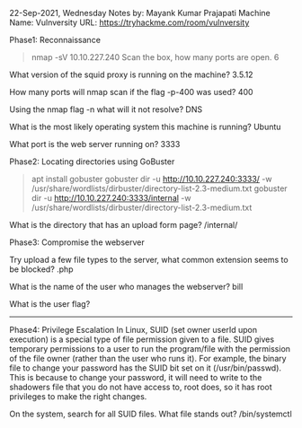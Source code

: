 22-Sep-2021, Wednesday
Notes by: Mayank Kumar Prajapati
Machine Name: Vulnversity
URL: https://tryhackme.com/room/vulnversity


Phase1: Reconnaissance
> nmap -sV 10.10.227.240
Scan the box, how many ports are open. 
6

What version of the squid proxy is running on the machine?
3.5.12

How many ports will nmap scan if the flag -p-400 was used?
400

Using the nmap flag -n what will it not resolve?
DNS

What is the most likely operating system this machine is running?
Ubuntu

What port is the web server running on?
3333

Phase2:  Locating directories using GoBuster
> apt install gobuster
> gobuster dir -u http://10.10.227.240:3333/ -w /usr/share/wordlists/dirbuster/directory-list-2.3-medium.txt
> gobuster dir -u http://10.10.227.240:3333/internal -w /usr/share/wordlists/dirbuster/directory-list-2.3-medium.txt

What is the directory that has an upload form page?
/internal/

Phase3: Compromise the webserver

Try upload a few file types to the server, what common extension seems to be blocked?
.php


What is the name of the user who manages the webserver?
bill

What is the user flag?
****************


Phase4: Privilege Escalation
In Linux, SUID (set owner userId upon execution) is a special type of file permission given to a file. 
SUID gives temporary permissions to a user to run the program/file with the permission of the file owner (rather than the user who runs it).
For example, the binary file to change your password has the SUID bit set on it (/usr/bin/passwd).
This is because to change your password, it will need to write to the shadowers file that you do not have access to, root does, so it has root privileges to make the right changes.

On the system, search for all SUID files. What file stands out?
/bin/systemctl
